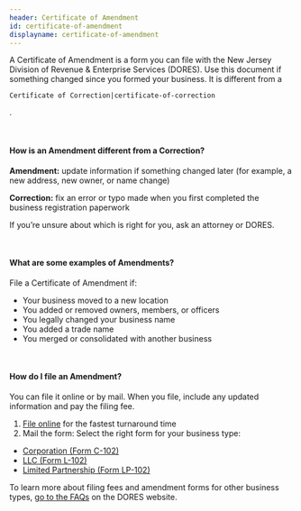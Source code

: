 ```yaml
---
header: Certificate of Amendment
id: certificate-of-amendment
displayname: certificate-of-amendment
---
```

A Certificate of Amendment is a form you can file with the New Jersey Division of Revenue & Enterprise Services (DORES). Use this document if something changed since you formed your business. It is different from a

 `Certificate of Correction|certificate-of-correction` 

.

&nbsp;

#### How is an Amendment different from a Correction?

**Amendment:** update information if something changed later (for example, a new address, new owner, or name change)

**Correction:** fix an error or typo made when you first completed the business registration paperwork

If you’re unsure about which is right for you, ask an attorney or DORES.

&nbsp;

#### What are some examples of Amendments?

File a Certificate of Amendment if:

* Your business moved to a new location
* You added or removed owners, members, or officers
* You legally changed your business name
* You added a trade name
* You merged or consolidated with another business

&nbsp;

#### How do I file an Amendment?

You can file it online or by mail. When you file, include any updated information and pay the filing fee.

1. [File online](https://www.njportal.com/DOR/BusinessAmendments/) for the fastest turnaround time
2. Mail the form: Select the right form for your business type:

* [Corporation (Form C-102) ](https://www.nj.gov/treasury/revenue/dcr/pdforms/c102.pdf)
* [LLC (Form L-102) ](https://www.nj.gov/treasury/revenue/dcr/pdforms/DOC11.pdf)
* [Limited Partnership (Form LP-102)](https://www.nj.gov/treasury/revenue/dcr/pdforms/lp102.pdf)

To learn more about filing fees and amendment forms for other business types, [go to the FAQs](https://www.njportal.com/DOR/BusinessAmendments/Home/FAQ/) on the DORES website.[](https://www.nj.gov/treasury/revenue/dcr/pdforms/lp102.pdf) 
